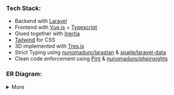 ### Tech Stack:
- Backend with [Laravel](https://github.com/laravel/laravel)
- Frontend with [Vue.js](https://github.com/vuejs/core) + [Typescript](https://github.com/microsoft/TypeScript)
- Glued together with [Inertia](https://inertiajs.com/)
- [Tailwind](https://tailwindcss.com/) for CSS
- 3D implemented with [Tres.js](https://github.com/tresjs/tres)
- Strict Typing using [nunomaduro/larastan](https://github.com/nunomaduro/larastan) & [spatie/laravel-data](https://github.com/spatie/laravel-data)
- Clean code enforcement using [Pint](https://laravel.com/docs/10.x/pint) & [nunomaduro/phpinsights](https://github.com/nunomaduro/phpinsights)

### ER Diagram:
<details>
<summary>
More
</summary>

![graph.png](https://raw.githubusercontent.com/romek-codes/AssetManager/main/graphviz.svg)

</details>

